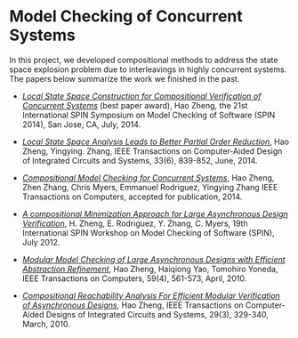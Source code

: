 # Model Checking of Concurrent Systems

In this project, we developed compositional methods to address the state space explosion problem due to interleavings in highly concurrent systems.  The papers below summarize the work we finished in the past.

* [*Local State Space Construction for Compositional Verification of Concurrent Systems*](https://dl.acm.org/citation.cfm?id=2632366) (best paper award), Hao Zheng,
the 21st International SPIN Symposium on Model Checking of Software (SPIN 2014), San Jose, CA, July, 2014.

* [*Local State Space Analysis Leads to Better Partial Order Reduction*](https://ieeexplore.ieee.org/document/6816122), Hao Zheng, Yingying. Zhang,
IEEE Transactions on Computer-Aided Design of Integrated Circuits and Systems, 33(6), 839-852, June, 2014.

* [*Compositional Model Checking for Concurrent Systems*](https://ieeexplore.ieee.org/document/6858024), Hao Zheng, Zhen Zhang, Chris Myers, Emmanuel Rodriguez, Yingying Zhang
IEEE Transactions on Computers, accepted for publication, 2014.

* [*A compositional Minimization Approach for Large Asynchronous Design Verification*](https://link.springer.com/chapter/10.1007/978-3-642-31759-0_7), H. Zheng, E. Rodriguez, Y. Zhang, C. Myers,
19th International SPIN Workshop on Model Checking of Software (SPIN), July 2012. 

* [*Modular Model Checking of Large Asynchronous Designs with Efficient Abstraction Refinement*](https://ieeexplore.ieee.org/document/5374376), Hao Zheng, Haiqiong Yao, Tomohiro Yoneda, IEEE Transactions on Computers, 59(4), 561-573, April, 2010.

* [*Compositional Reachability Analysis For Efficient Modular Verification of Asynchronous Designs*](https://ieeexplore.ieee.org/document/5419238), Hao Zheng, IEEE Transactions on Computer-Aided Designs of Integrated Circuits and Systems, 29(3), 329-340, March, 2010.



